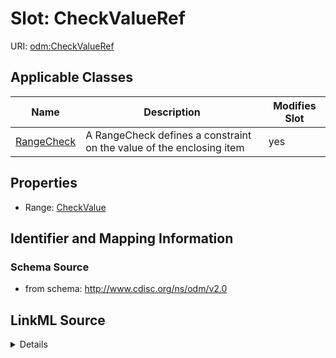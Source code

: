 # Slot: CheckValueRef

URI: [odm:CheckValueRef](http://www.cdisc.org/ns/odm/v2.0/CheckValueRef)



<!-- no inheritance hierarchy -->




## Applicable Classes

| Name | Description | Modifies Slot |
| --- | --- | --- |
[RangeCheck](RangeCheck.md) | A RangeCheck defines a constraint on the value of the enclosing item |  yes  |







## Properties

* Range: [CheckValue](CheckValue.md)





## Identifier and Mapping Information







### Schema Source


* from schema: http://www.cdisc.org/ns/odm/v2.0




## LinkML Source

<details>
```yaml
name: CheckValueRef
from_schema: http://www.cdisc.org/ns/odm/v2.0
rank: 1000
identifier: false
alias: CheckValueRef
domain_of:
- RangeCheck
range: CheckValue

```
</details>